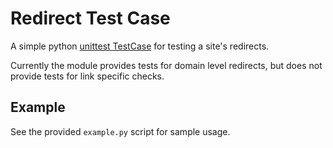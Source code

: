 # Redirect Test Case

A simple python [unittest TestCase][unittest] for testing a site's redirects.

Currently the module provides tests for domain level redirects, but does not
provide tests for link specific checks.

## Example

See the provided `example.py` script for sample usage.

[unittest]: http://docs.python.org/2/library/unittest.html